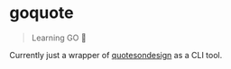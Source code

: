 # goquote

> Learning GO :rocket:

Currently just a wrapper of [quotesondesign](http://quotesondesign.com/) as a CLI tool.
